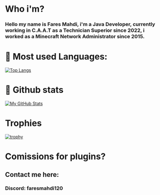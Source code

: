 # Who i'm?
### Hello my name is Fares Mahdi, i'm a Java Developer, currently working in C.A.A.T as a Technician Superior since 2022, i worked as a  Minecraft Network Administrator since 2015.
 
# 🦠 Most used Languages:
[![Top Langs](https://github-readme-stats.vercel.app/api/top-langs/?username=FaresMahdi120)](https://github.com/anuraghazra/github-readme-stats)


# 🦠 Github stats
[![My GitHub Stats](https://github-readme-stats.vercel.app/api/?username=FaresMahdi120&count_private=true&theme=tokyonight&showicons=true)]()


# Trophies
[![trophy](https://github-profile-trophy.vercel.app/?username=FaresMahdi120&theme=onedark)](https://github.com/ryo-ma/github-profile-trophy)


# Comissions for plugins?
## Contact me here:
### Discord: faresmahdi120
